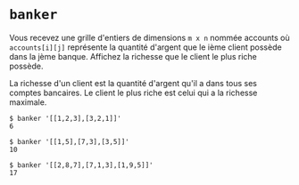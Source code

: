 # `banker`

Vous recevez une grille d'entiers de dimensions `m x n` nommée accounts où `accounts[i][j]` représente la quantité d'argent que le i​​​​​​​​​​​ème​​​​ client possède dans la j​​​​​​​​​​​ème​​​​ banque. Affichez la richesse que le client le plus riche possède.

La richesse d'un client est la quantité d'argent qu'il a dans tous ses comptes bancaires. Le client le plus riche est celui qui a la richesse maximale.

```
$ banker '[[1,2,3],[3,2,1]]'
6
```

```
$ banker '[[1,5],[7,3],[3,5]]'
10
```

```
$ banker '[[2,8,7],[7,1,3],[1,9,5]]'
17
```
